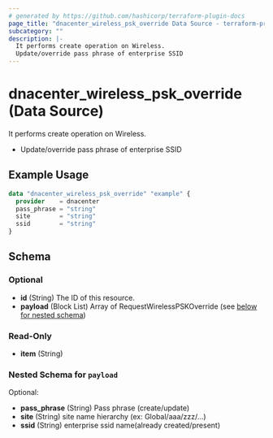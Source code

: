 ```yaml
---
# generated by https://github.com/hashicorp/terraform-plugin-docs
page_title: "dnacenter_wireless_psk_override Data Source - terraform-provider-dnacenter"
subcategory: ""
description: |-
  It performs create operation on Wireless.
  Update/override pass phrase of enterprise SSID
---
```


# dnacenter_wireless_psk_override (Data Source)

It performs create operation on Wireless.

- Update/override pass phrase of enterprise SSID

## Example Usage

```terraform
data "dnacenter_wireless_psk_override" "example" {
  provider    = dnacenter
  pass_phrase = "string"
  site        = "string"
  ssid        = "string"
}
```

<!-- schema generated by tfplugindocs -->
## Schema

### Optional

- **id** (String) The ID of this resource.
- **payload** (Block List) Array of RequestWirelessPSKOverride (see [below for nested schema](#nestedblock--payload))

### Read-Only

- **item** (String)

<a id="nestedblock--payload"></a>
### Nested Schema for `payload`

Optional:

- **pass_phrase** (String) Pass phrase (create/update)
- **site** (String) site name hierarchy (ex: Global/aaa/zzz/...)
- **ssid** (String) enterprise ssid name(already created/present)


